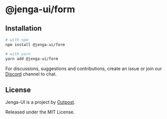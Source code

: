 # @jenga-ui/form

## Installation

```sh
# with npm
npm install @jenga-ui/form

# with yarn
yarn add @jenga-ui/form
```

For discussions, suggestions and contributions, create an issue or join our [Discord](https://discord.gg/sHnHPnAPZj) channel to chat.

## License

Jenga-UI is a project by [Outpost](https://outpost.run).

Released under the MIT License.
